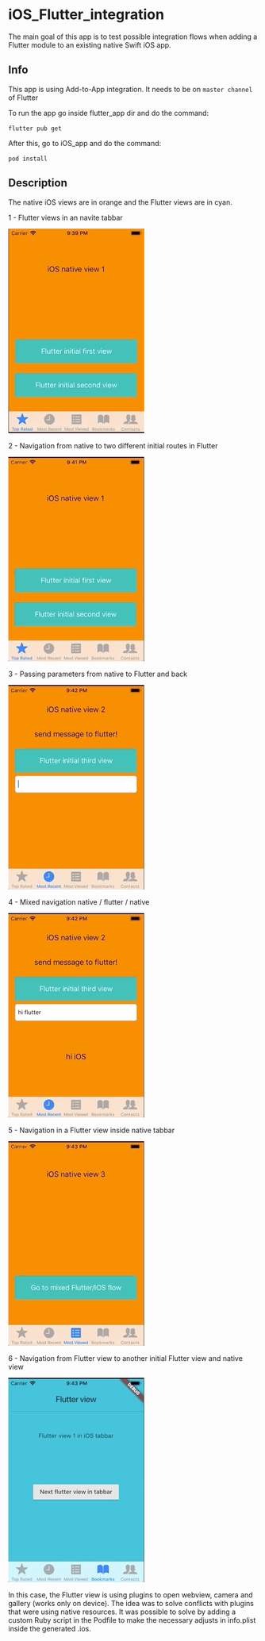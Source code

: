 # iOS_Flutter_integration

The main goal of this app is to test possible integration flows when adding a Flutter module to an existing native Swift iOS app.

## Info

This app is using Add-to-App integration.
It needs to be on ```master channel``` of Flutter

To run the app go inside flutter_app dir and do the command:
```
flutter pub get
```
After this, go to iOS_app and do the command:
```
pod install
```

## Description

The native iOS views are in orange and the Flutter views are in cyan.

1 - Flutter views in an navite tabbar

![](gifs/gif1.gif)

2 - Navigation from native to two different initial routes in Flutter

![](gifs/gif2.gif)

3 - Passing parameters from native to Flutter and back

![](gifs/gif3.gif)

4 - Mixed navigation native / flutter / native

![](gifs/gif4.gif)

5 - Navigation in a Flutter view inside native tabbar

![](gifs/gif5.gif)

6 - Navigation from Flutter view to another initial Flutter view and native view

![](gifs/gif6.gif)
    
  In this case, the Flutter view is using plugins to open webview, camera and gallery (works only on device).
  The idea was to solve conflicts with plugins that were using native resources.
  It was possible to solve by adding a custom Ruby script in the Podfile to make the necessary adjusts
in info.plist inside the generated .ios.


